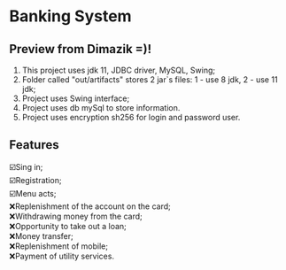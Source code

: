 # Banking System

## Preview from Dimazik =)!
1. This project uses jdk 11, JDBC driver, MySQL, Swing;
2. Folder called "out/artifacts" stores 2 jar`s files: 1 - use 8 jdk, 2 - use 11 jdk;
3. Project uses Swing interface;
4. Project uses db mySql to store information.
5. Project uses encryption sh256 for login and password user.

## Features
☑️Sing in;
<br>☑️Registration;
<br>☑️Menu acts;
<br>:x:Replenishment of the account on the card;
<br>:x:Withdrawing money from the card;
<br>:x:Opportunity to take out a loan;
<br>:x:Money transfer;
<br>:x:Replenishment of mobile;
<br>:x:Payment of utility services.
